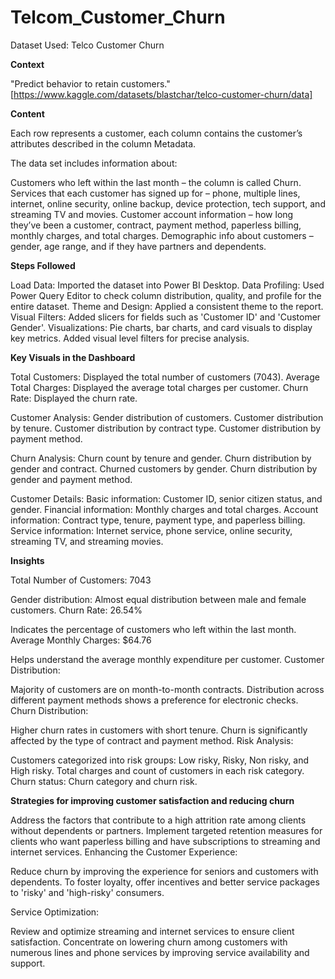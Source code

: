 # Telcom_Customer_Churn

Dataset Used: Telco Customer Churn

**Context**

"Predict behavior to retain customers." [https://www.kaggle.com/datasets/blastchar/telco-customer-churn/data]

**Content**

Each row represents a customer, each column contains the customer’s attributes described in the column Metadata.

The data set includes information about:

Customers who left within the last month – the column is called Churn.
Services that each customer has signed up for – phone, multiple lines, internet, online security, online backup, device protection, tech support, and streaming TV and movies.
Customer account information – how long they’ve been a customer, contract, payment method, paperless billing, monthly charges, and total charges.
Demographic info about customers – gender, age range, and if they have partners and dependents.

**Steps Followed**

Load Data: Imported the dataset into Power BI Desktop.
Data Profiling: Used Power Query Editor to check column distribution, quality, and profile for the entire dataset.
Theme and Design: Applied a consistent theme to the report.
Visual Filters: Added slicers for fields such as 'Customer ID' and 'Customer Gender'.
Visualizations:
Pie charts, bar charts, and card visuals to display key metrics.
Added visual level filters for precise analysis.

**Key Visuals in the Dashboard**

Total Customers: Displayed the total number of customers (7043).
Average Total Charges: Displayed the average total charges per customer.
Churn Rate: Displayed the churn rate.

Customer Analysis:
Gender distribution of customers.
Customer distribution by tenure.
Customer distribution by contract type.
Customer distribution by payment method.

Churn Analysis:
Churn count by tenure and gender.
Churn distribution by gender and contract.
Churned customers by gender.
Churn distribution by gender and payment method.

Customer Details:
Basic information: Customer ID, senior citizen status, and gender.
Financial information: Monthly charges and total charges.
Account information: Contract type, tenure, payment type, and paperless billing.
Service information: Internet service, phone service, online security, streaming TV, and streaming movies.

**Insights**

Total Number of Customers: 7043

Gender distribution: Almost equal distribution between male and female customers.
Churn Rate: 26.54%

Indicates the percentage of customers who left within the last month.
Average Monthly Charges: $64.76

Helps understand the average monthly expenditure per customer.
Customer Distribution:

Majority of customers are on month-to-month contracts.
Distribution across different payment methods shows a preference for electronic checks.
Churn Distribution:

Higher churn rates in customers with short tenure.
Churn is significantly affected by the type of contract and payment method.
Risk Analysis:

Customers categorized into risk groups: Low risky, Risky, Non risky, and High risky.
Total charges and count of customers in each risk category.
Churn status: Churn category and churn risk.

**Strategies for improving customer satisfaction and reducing churn**

Address the factors that contribute to a high attrition rate among clients without dependents or partners.
Implement targeted retention measures for clients who want paperless billing and have subscriptions to streaming and internet services.
Enhancing the Customer Experience:

Reduce churn by improving the experience for seniors and customers with dependents.
To foster loyalty, offer incentives and better service packages to 'risky' and 'high-risky' consumers.

Service Optimization:

Review and optimize streaming and internet services to ensure client satisfaction.
Concentrate on lowering churn among customers with numerous lines and phone services by improving service availability and support.
